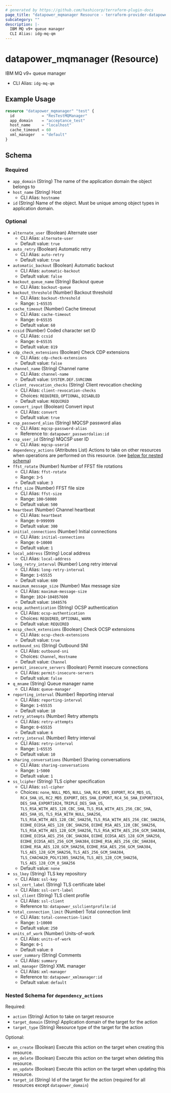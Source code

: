 ```yaml
---
# generated by https://github.com/hashicorp/terraform-plugin-docs
page_title: "datapower_mqmanager Resource - terraform-provider-datapower"
subcategory: ""
description: |-
  IBM MQ v9+ queue manager
  CLI Alias: idg-mq-qm
---
```


# datapower_mqmanager (Resource)

IBM MQ v9+ queue manager
  - CLI Alias: `idg-mq-qm`

## Example Usage

```terraform
resource "datapower_mqmanager" "test" {
  id            = "ResTestMQManager"
  app_domain    = "acceptance_test"
  host_name     = "localhost"
  cache_timeout = 60
  xml_manager   = "default"
}
```

<!-- schema generated by tfplugindocs -->
## Schema

### Required

- `app_domain` (String) The name of the application domain the object belongs to
- `host_name` (String) Host
  - CLI Alias: `hostname`
- `id` (String) Name of the object. Must be unique among object types in application domain.

### Optional

- `alternate_user` (Boolean) Alternate user
  - CLI Alias: `alternate-user`
  - Default value: `true`
- `auto_retry` (Boolean) Automatic retry
  - CLI Alias: `auto-retry`
  - Default value: `true`
- `automatic_backout` (Boolean) Automatic backout
  - CLI Alias: `automatic-backout`
  - Default value: `false`
- `backout_queue_name` (String) Backout queue
  - CLI Alias: `backout-queue`
- `backout_threshold` (Number) Backout threshold
  - CLI Alias: `backout-threshold`
  - Range: `1`-`65535`
- `cache_timeout` (Number) Cache timeout
  - CLI Alias: `cache-timeout`
  - Range: `0`-`65535`
  - Default value: `60`
- `ccsid` (Number) Coded character set ID
  - CLI Alias: `ccsid`
  - Range: `0`-`65535`
  - Default value: `819`
- `cdp_check_extensions` (Boolean) Check CDP extensions
  - CLI Alias: `cdp-check-extensions`
  - Default value: `false`
- `channel_name` (String) Channel name
  - CLI Alias: `channel-name`
  - Default value: `SYSTEM.DEF.SVRCONN`
- `client_revocation_checks` (String) Client revocation checking
  - CLI Alias: `client-revocation-checks`
  - Choices: `REQUIRED`, `OPTIONAL`, `DISABLED`
  - Default value: `REQUIRED`
- `convert_input` (Boolean) Convert input
  - CLI Alias: `convert`
  - Default value: `true`
- `csp_password_alias` (String) MQCSP password alias
  - CLI Alias: `mqcsp-password-alias`
  - Reference to: `datapower_passwordalias:id`
- `csp_user_id` (String) MQCSP user ID
  - CLI Alias: `mqcsp-userid`
- `dependency_actions` (Attributes List) Actions to take on other resources when operations are performed on this resource. (see [below for nested schema](#nestedatt--dependency_actions))
- `ffst_rotate` (Number) Number of FFST file rotations
  - CLI Alias: `ffst-rotate`
  - Range: `3`-`5`
  - Default value: `3`
- `ffst_size` (Number) FFST file size
  - CLI Alias: `ffst-size`
  - Range: `100`-`50000`
  - Default value: `500`
- `heartbeat` (Number) Channel heartbeat
  - CLI Alias: `heartbeat`
  - Range: `0`-`999999`
  - Default value: `300`
- `initial_connections` (Number) Initial connections
  - CLI Alias: `initial-connections`
  - Range: `0`-`10000`
  - Default value: `1`
- `local_address` (String) Local address
  - CLI Alias: `local-address`
- `long_retry_interval` (Number) Long retry interval
  - CLI Alias: `long-retry-interval`
  - Range: `1`-`65535`
  - Default value: `600`
- `maximum_message_size` (Number) Max message size
  - CLI Alias: `maximum-message-size`
  - Range: `1024`-`104857600`
  - Default value: `1048576`
- `ocsp_authentication` (String) OCSP authentication
  - CLI Alias: `ocsp-authentication`
  - Choices: `REQUIRED`, `OPTIONAL`, `WARN`
  - Default value: `REQUIRED`
- `ocsp_check_extensions` (Boolean) Check OCSP extensions
  - CLI Alias: `ocsp-check-extensions`
  - Default value: `true`
- `outbound_sni` (String) Outbound SNI
  - CLI Alias: `outbound-sni`
  - Choices: `Channel`, `Hostname`
  - Default value: `Channel`
- `permit_insecure_servers` (Boolean) Permit insecure connections
  - CLI Alias: `permit-insecure-servers`
  - Default value: `false`
- `q_mname` (String) Queue manager name
  - CLI Alias: `queue-manager`
- `reporting_interval` (Number) Reporting interval
  - CLI Alias: `reporting-interval`
  - Range: `1`-`65535`
  - Default value: `10`
- `retry_attempts` (Number) Retry attempts
  - CLI Alias: `retry-attempts`
  - Range: `0`-`65535`
  - Default value: `6`
- `retry_interval` (Number) Retry interval
  - CLI Alias: `retry-interval`
  - Range: `1`-`65535`
  - Default value: `10`
- `sharing_conversations` (Number) Sharing conversations
  - CLI Alias: `sharing-conversations`
  - Range: `1`-`5000`
  - Default value: `1`
- `ss_lcipher` (String) TLS cipher specification
  - CLI Alias: `ssl-cipher`
  - Choices: `none`, `NULL_MD5`, `NULL_SHA`, `RC4_MD5_EXPORT`, `RC4_MD5_US`, `RC4_SHA_US`, `RC2_MD5_EXPORT`, `DES_SHA_EXPORT`, `RC4_56_SHA_EXPORT1024`, `DES_SHA_EXPORT1024`, `TRIPLE_DES_SHA_US`, `TLS_RSA_WITH_AES_128_CBC_SHA`, `TLS_RSA_WITH_AES_256_CBC_SHA`, `AES_SHA_US`, `TLS_RSA_WITH_NULL_SHA256`, `TLS_RSA_WITH_AES_128_CBC_SHA256`, `TLS_RSA_WITH_AES_256_CBC_SHA256`, `ECDHE_ECDSA_AES_128_CBC_SHA256`, `ECDHE_RSA_AES_128_CBC_SHA256`, `TLS_RSA_WITH_AES_128_GCM_SHA256`, `TLS_RSA_WITH_AES_256_GCM_SHA384`, `ECDHE_ECDSA_AES_256_CBC_SHA384`, `ECDHE_ECDSA_AES_128_GCM_SHA256`, `ECDHE_ECDSA_AES_256_GCM_SHA384`, `ECDHE_RSA_AES_256_CBC_SHA384`, `ECDHE_RSA_AES_128_GCM_SHA256`, `ECDHE_RSA_AES_256_GCM_SHA384`, `TLS_AES_128_GCM_SHA256`, `TLS_AES_256_GCM_SHA384`, `TLS_CHACHA20_POLY1305_SHA256`, `TLS_AES_128_CCM_SHA256`, `TLS_AES_128_CCM_8_SHA256`
  - Default value: `none`
- `ss_lkey` (String) TLS key repository
  - CLI Alias: `ssl-key`
- `ssl_cert_label` (String) TLS certificate label
  - CLI Alias: `ssl-cert-label`
- `ssl_client` (String) TLS client profile
  - CLI Alias: `ssl-client`
  - Reference to: `datapower_sslclientprofile:id`
- `total_connection_limit` (Number) Total connection limit
  - CLI Alias: `total-connection-limit`
  - Range: `1`-`10000`
  - Default value: `250`
- `units_of_work` (Number) Units-of-work
  - CLI Alias: `units-of-work`
  - Range: `0`-`1`
  - Default value: `0`
- `user_summary` (String) Comments
  - CLI Alias: `summary`
- `xml_manager` (String) XML manager
  - CLI Alias: `xml-manager`
  - Reference to: `datapower_xmlmanager:id`
  - Default value: `default`

<a id="nestedatt--dependency_actions"></a>
### Nested Schema for `dependency_actions`

Required:

- `action` (String) Action to take on target resource
- `target_domain` (String) Application domain of the target for the action
- `target_type` (String) Resource type of the target for the action

Optional:

- `on_create` (Boolean) Execute this action on the target when creating this resource.
- `on_delete` (Boolean) Execute this action on the target when deleting this resource.
- `on_update` (Boolean) Execute this action on the target when updating this resource.
- `target_id` (String) Id of the target for the action (required for all resources except `datapower_domain`)
